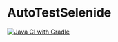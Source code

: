 # AutoTestSelenide
[![Java CI with Gradle](https://github.com/M-A-Malich/AutoTestSelenide/actions/workflows/gradle.yml/badge.svg)](https://github.com/M-A-Malich/AutoTestSelenide/actions/workflows/gradle.yml)
